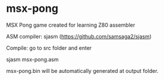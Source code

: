 # msx-pong
MSX Pong game created for learning Z80 assembler

ASM compiler: sjasm (https://github.com/samsaga2/sjasm)

Compile: go to src folder and enter

sjasm msx-pong.asm

msx-pong.bin will be automatically generated at output folder.